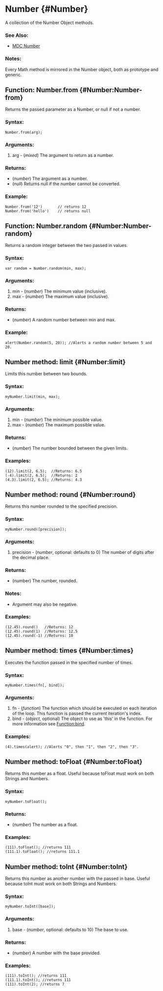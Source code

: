 Number {#Number}
================

A collection of the Number Object methods.

### See Also:

- [MDC Number][]

### Notes:

Every Math method is mirrored in the Number object, both as prototype and generic.



Function: Number.from {#Number:Number-from}
------------------------------------

Returns the passed parameter as a Number, or null if not a number.

### Syntax:

	Number.from(arg);
	
### Arguments:

1. arg - (*mixed*) The argument to return as a number.

### Returns:

* (*number*) The argument as a number.
* (*null*) Returns null if the number cannot be converted.

### Example:

	Number.from('12')		// returns 12
	Number.from('hello')	// returns null



Function: Number.random {#Number:Number-random}
----------------------------------------

Returns a random integer between the two passed in values.

### Syntax:

	var random = Number.random(min, max);

### Arguments:

1. min - (*number*) The minimum value (inclusive).
2. max - (*number*) The maximum value (inclusive).

### Returns:

* (*number*) A random number between min and max.

### Example:

	alert(Number.random(5, 20)); //Alerts a random number between 5 and 20.



Number method: limit {#Number:limit}
-----------------------------

Limits this number between two bounds.

### Syntax:

	myNumber.limit(min, max);

### Arguments:

1. min - (*number*) The minimum possible value.
2. max - (*number*) The maximum possible value.

### Returns:

* (*number*) The number bounded between the given limits.

### Examples:

	(12).limit(2, 6.5);  //Returns: 6.5
	(-4).limit(2, 6.5);  //Returns: 2
	(4.3).limit(2, 6.5); //Returns: 4.3



Number method: round {#Number:round}
-----------------------------

Returns this number rounded to the specified precision.

### Syntax:

	myNumber.round([precision]);

### Arguments:

1. precision - (*number*, optional: defaults to 0) The number of digits after the decimal place.

### Returns:

* (number) The number, rounded.

### Notes:

- Argument may also be negative.

### Examples:

	(12.45).round()   //Returns: 12
	(12.45).round(1)  //Returns: 12.5
	(12.45).round(-1) //Returns: 10



Number method: times {#Number:times}
-----------------------------

Executes the function passed in the specified number of times.

### Syntax:

	myNumber.times(fn[, bind]);

### Arguments:

1. fn   - (*function*) The function which should be executed on each iteration of the loop. This function is passed the current iteration's index.
2. bind - (*object*, optional) The object to use as 'this' in the function. For more information see [Function:bind](/Native/Function/#Function:bind).

### Examples:

	(4).times(alert); //Alerts "0", then "1", then "2", then "3".



Number method: toFloat {#Number:toFloat}
---------------------------------

Returns this number as a float. Useful because toFloat must work on both Strings and Numbers.

### Syntax:

	myNumber.toFloat();

### Returns:

* (*number*) The number as a float.

### Examples:

	(111).toFloat(); //returns 111
	(111.1).toFloat(); //returns 111.1



Number method: toInt {#Number:toInt}
-----------------------------

Returns this number as another number with the passed in base. Useful because toInt must work on both Strings and Numbers.

### Syntax:

	myNumber.toInt([base]);

### Arguments:

1. base - (*number*, optional: defaults to 10) The base to use.

### Returns:

* (*number*) A number with the base provided.

### Examples:

	(111).toInt(); //returns 111
	(111.1).toInt(); //returns 111
	(111).toInt(2); //returns 7



[MDC Number]: https://developer.mozilla.org/en/Core_JavaScript_1.5_Reference/Global_Objects/Number